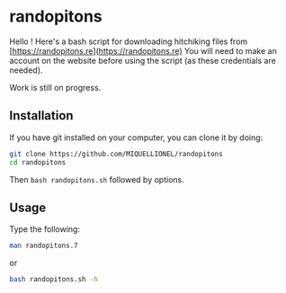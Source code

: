 # randopitons
Hello !
Here's a bash script for downloading hitchiking files from [https://randopitons.re](https://randopitons.re)
You will need to make an account on the website before using the script (as these credentials are needed).

Work is still on progress.
## Installation

If you have git installed on your computer, you can clone it by doing:
```bash
git clone https://github.com/MIQUELLIONEL/randopitons
cd randopitons
```
Then `bash randopitons.sh` followed by options.

## Usage
Type the following: 
```bash
man randopitons.7
```
or
```bash
bash randopitons.sh -h
```
